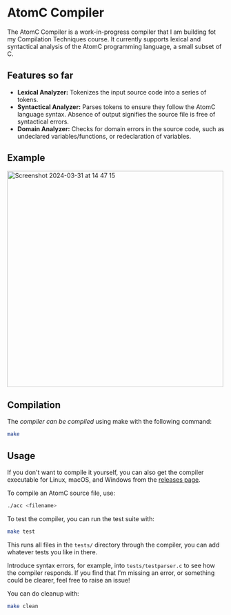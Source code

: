 # AtomC Compiler

The AtomC Compiler is a work-in-progress compiler that I am building fot my Compilation Techniques course. 
It currently supports lexical and syntactical analysis of the AtomC programming language, a small subset of C.

## Features so far

- **Lexical Analyzer:** Tokenizes the input source code into a series of tokens.
- **Syntactical Analyzer:** Parses tokens to ensure they follow the AtomC language syntax. Absence of output signifies the source file is free of syntactical errors.
- **Domain Analyzer:** Checks for domain errors in the source code, such as undeclared variables/functions, or redeclaration of variables.

## Example
<img width="501" alt="Screenshot 2024-03-31 at 14 47 15" src="https://github.com/stefanfaur/AtomC-compiler/assets/45326397/f620626e-5a0a-4ccc-9e64-b944cbd7f575">

## Compilation

The *compiler can be compiled* using make with the following command:

```bash
make
```
## Usage
If you don't want to compile it yourself, you can also get the compiler executable for Linux, macOS, and Windows from the [releases page](https://github.com/stefanfaur/AtomC-compiler/releases). 

To compile an AtomC source file, use:

```bash
./acc <filename>
```

To test the compiler, you can run the test suite with:

```bash
make test
```

This runs all files in the `tests/` directory through the compiler, you can add whatever tests you like in there.

Introduce syntax errors, for example, into `tests/testparser.c` to see how the compiler responds.
If you find that I'm missing an error, or something could be clearer, feel free to raise an issue!

You can do cleanup with:

```bash
make clean
```
